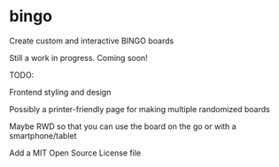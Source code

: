 # bingo
Create custom and interactive BINGO boards

Still a work in progress. Coming soon!

TODO:

Frontend styling and design

Possibly a printer-friendly page for making multiple randomized boards

Maybe RWD so that you can use the board on the go or with a smartphone/tablet

Add a MIT Open Source License file